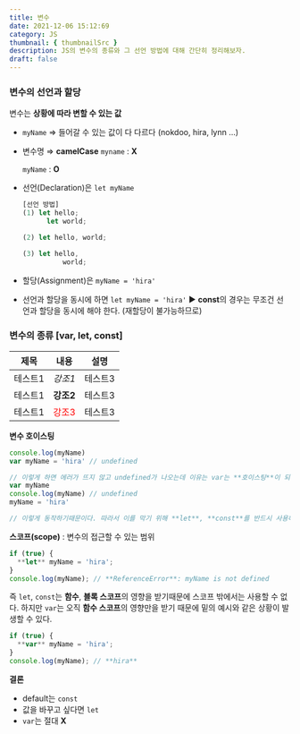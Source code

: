 ```yaml
---
title: 변수
date: 2021-12-06 15:12:69
category: JS
thumbnail: { thumbnailSrc }
description: JS의 변수의 종류와 그 선언 방법에 대해 간단히 정리해보자.
draft: false
---
```


### 변수의 선언과 할당

변수는 **상황에 따라 변할 수 있는 값**

- `myName` ⇒ 들어갈 수 있는 값이 다 다르다 (nokdoo, hira, lynn ...)
- 변수명 ⇒ **camelCase**
  `myname` : **X**

  `myName` : **O**

- 선언(Declaration)은 `let myName`

  ```jsx
  [선언 방법]
  (1) let hello;
        let world;

  (2) let hello, world;

  (3) let hello,
            world;
  ```

- 할당(Assignment)은 `myName = 'hira'`
- 선언과 할당을 동시에 하면 `let myName = 'hira'`
  ► **const**의 경우는 무조건 선언과 할당을 동시에 해야 한다. (재할당이 불가능하므로)

### 변수의 종류 [var, let, const]

| 제목    | 내용                                 | 설명    |
| ------- | ------------------------------------ | ------- |
| 테스트1 | _강조1_                              | 테스트3 |
| 테스트1 | **강조2**                            | 테스트3 |
| 테스트1 | <span style="color:red">강조3</span> | 테스트3 |

**변수 호이스팅**

```jsx
console.log(myName)
var myName = 'hira' // undefined

// 이렇게 하면 에러가 뜨지 않고 undefined가 나오는데 이유는 var는 **호이스팅**이 되기 때문에 실제로는,
var myName
console.log(myName) // undefined
myName = 'hira'

// 이렇게 동작하기때문이다. 따라서 이를 막기 위해 **let**, **const**를 반드시 사용해야 한다.
```

**스코프(scope)** : 변수의 접근할 수 있는 범위

```jsx
if (true) {
  **let** myName = 'hira';
}
console.log(myName); // **ReferenceError**: myName is not defined
```

즉 `let`, `const`는 **함수**, **블록 스코프**의 영향을 받기때문에 스코프 밖에서는 사용할 수 없다.
하지만 `var`는 오직 **함수 스코프**의 영향만을 받기 때문에 밑의 예시와 같은 상황이 발생할 수 있다.

```jsx
if (true) {
  **var** myName = 'hira';
}
console.log(myName); // **hira**
```

**결론**

- default는 `const`
- 값을 바꾸고 싶다면 `let`
- `var`는 절대 **X**

$$
$$
